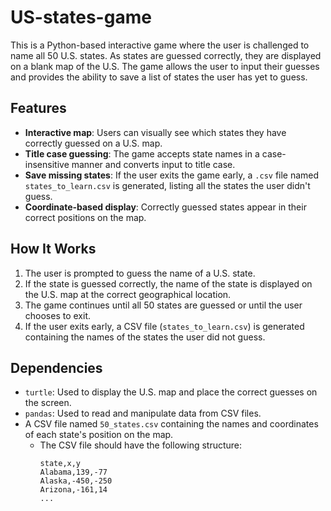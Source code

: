 # US-states-game

This is a Python-based interactive game where the user is challenged to name all 50 U.S. states. As states are guessed correctly, they are displayed on a blank map of the U.S. The game allows the user to input their guesses and provides the ability to save a list of states the user has yet to guess.

## Features
- **Interactive map**: Users can visually see which states they have correctly guessed on a U.S. map.
- **Title case guessing**: The game accepts state names in a case-insensitive manner and converts input to title case.
- **Save missing states**: If the user exits the game early, a `.csv` file named `states_to_learn.csv` is generated, listing all the states the user didn't guess.
- **Coordinate-based display**: Correctly guessed states appear in their correct positions on the map.

## How It Works
1. The user is prompted to guess the name of a U.S. state.
2. If the state is guessed correctly, the name of the state is displayed on the U.S. map at the correct geographical location.
3. The game continues until all 50 states are guessed or until the user chooses to exit.
4. If the user exits early, a CSV file (`states_to_learn.csv`) is generated containing the names of the states the user did not guess.

## Dependencies
- `turtle`: Used to display the U.S. map and place the correct guesses on the screen.
- `pandas`: Used to read and manipulate data from CSV files.
- A CSV file named `50_states.csv` containing the names and coordinates of each state's position on the map.
  - The CSV file should have the following structure:
    ```plaintext
    state,x,y
    Alabama,139,-77
    Alaska,-450,-250
    Arizona,-161,14
    ...
    ```
